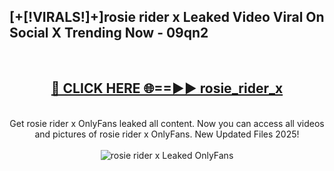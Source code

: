<h2>[+[!VIRALS!]+]rosie rider x Leaked Video Viral On Social X Trending Now - 09qn2</h2>
<br>
<div align="center">
<h2><a href="https://libra.edu.pl?rosie_rider_x" rel="nofollow">🔴 CLICK HERE 🌐==►► rosie_rider_x</a></h2>
<br>
Get rosie rider x OnlyFans leaked all content. Now you can access all videos and pictures of rosie rider x OnlyFans. New Updated Files 2025!
<br>
<br>
<a href="https://libra.edu.pl?rosie_rider_x" rel="nofollow" data-target="animated-image.originalLink"><img src="https://i.ibb.co.com/WyWwxjT/player-gif2.gif" alt="rosie rider x Leaked OnlyFans" style="max-width: 100%; display: inline-block;" data-target="animated-image.originalImage"></a>
</div>
<br>